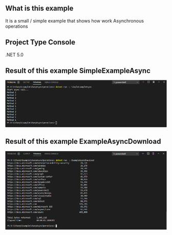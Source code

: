 ## What is this example

It is a small / simple example that shows how work Asynchronous operations

## Project Type Console

.NET 5.0

## Result of this example SimpleExampleAsync

![ExampleCsharpAsyncOperations](Images/SimpleExampleAsync.png)

## Result of this example ExampleAsyncDownload

![ExampleCsharpAsyncOperations](Images/ExampleAsyncDownload.png)
